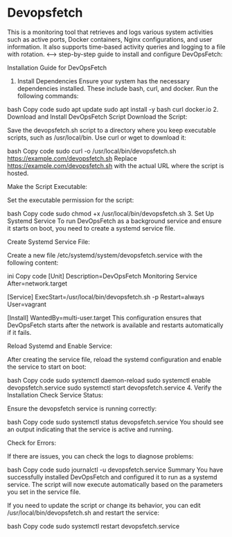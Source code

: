 # Devopsfetch 
This is a monitoring tool that retrieves and logs various system activities such as active ports, Docker containers, Nginx configurations, and user information. It also supports time-based activity queries and logging to a file with rotation.
<-->
step-by-step guide to install and configure DevOpsFetch:

Installation Guide for DevOpsFetch
1. Install Dependencies
Ensure your system has the necessary dependencies installed. These include bash, curl, and docker. Run the following commands:

bash
Copy code
sudo apt update
sudo apt install -y bash curl docker.io
2. Download and Install DevOpsFetch Script
Download the Script:

Save the devopsfetch.sh script to a directory where you keep executable scripts, such as /usr/local/bin. Use curl or wget to download it:

bash
Copy code
sudo curl -o /usr/local/bin/devopsfetch.sh https://example.com/devopsfetch.sh
Replace https://example.com/devopsfetch.sh with the actual URL where the script is hosted.

Make the Script Executable:

Set the executable permission for the script:

bash
Copy code
sudo chmod +x /usr/local/bin/devopsfetch.sh
3. Set Up Systemd Service
To run DevOpsFetch as a background service and ensure it starts on boot, you need to create a systemd service file.

Create Systemd Service File:

Create a new file /etc/systemd/system/devopsfetch.service with the following content:

ini
Copy code
[Unit]
Description=DevOpsFetch Monitoring Service
After=network.target

[Service]
ExecStart=/usr/local/bin/devopsfetch.sh -p
Restart=always
User=vagrant

[Install]
WantedBy=multi-user.target
This configuration ensures that DevOpsFetch starts after the network is available and restarts automatically if it fails.

Reload Systemd and Enable Service:

After creating the service file, reload the systemd configuration and enable the service to start on boot:

bash
Copy code
sudo systemctl daemon-reload
sudo systemctl enable devopsfetch.service
sudo systemctl start devopsfetch.service
4. Verify the Installation
Check Service Status:

Ensure the devopsfetch service is running correctly:

bash
Copy code
sudo systemctl status devopsfetch.service
You should see an output indicating that the service is active and running.

Check for Errors:

If there are issues, you can check the logs to diagnose problems:

bash
Copy code
sudo journalctl -u devopsfetch.service
Summary
You have successfully installed DevOpsFetch and configured it to run as a systemd service. The script will now execute automatically based on the parameters you set in the service file.

If you need to update the script or change its behavior, you can edit /usr/local/bin/devopsfetch.sh and restart the service:

bash
Copy code
sudo systemctl restart devopsfetch.service
